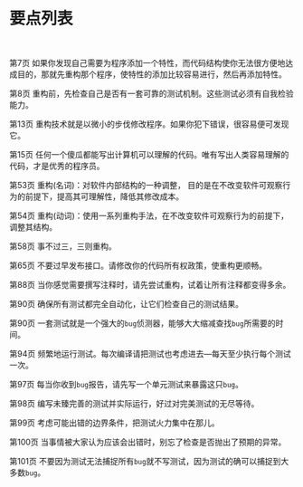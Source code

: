 # 要点列表

<br>

第7页 如果你发现自己需要为程序添加一个特性，而代码结构使你无法很方便地达成目的，那就先重构那个程序，使特性的添加比较容易进行，然后再添加特性。



第8页 重构前，先检查自己是否有一套可靠的测试机制。这些测试必须有自我检验能力。



第13页 重构技术就是以微小的步伐修改程序。如果你犯下错误，很容易便可发现它。



第15页 任何一个傻瓜都能写出计算机可以理解的代码。唯有写出人类容易理解的代码，才是优秀的程序员。



第53页 重构(名词)：对软件内部结构的一种调整， 目的是在不改变软件可观察行为的前提下，提高其可理解性，降低其修改成本。



第54页 重构(动词)：使用一系列重构手法，在不改变软件可观察行为的前提下，调整其结构。



第58页 事不过三，三则重构。



第65页 不要过早发布接口。请修改你的代码所有权政策，使重构更顺畅。



第88页 当你感觉需要撰写注释时，请先尝试重构，试着让所有注释都变得多余。



第90页 确保所有测试都完全自动化，让它们检查自己的测试结果。



第90页 一套测试就是一个强大的`bug`侦测器，能够大大缩减查找`bug`所需要的时间。



第94页 频繁地运行测试。每次编译请把测试也考虑进去—每天至少执行每个测试一次。



第97页 每当你收到`bug`报告，请先写一个单元测试来暴露这只`bug`。



第98页 编写未臻完善的测试并实际运行，好过对完美测试的无尽等待。



第99页 考虑可能出错的边界条件，把测试火力集中在那儿。



第100页 当事情被大家认为应该会出错时，别忘了检查是否抛出了预期的异常。



第101页 不要因为测试无法捕捉所有`bug`就不写测试，因为测试的确可以捕捉到大多数`bug`。

<br>

